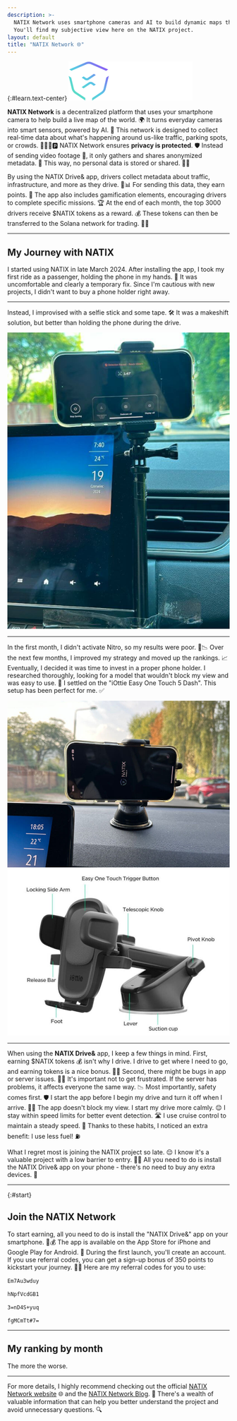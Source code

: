 ```yaml
---
description: >-
  NATIX Network uses smartphone cameras and AI to build dynamic maps through its decentralized platform.
  You'll find my subjective view here on the NATIX project.
layout: default
title: "NATIX Network 🌐"
---
```


{:#learn.text-center}
![NATIX Network](assets/images/natix-logo.svg)

**NATIX Network** is a decentralized platform that uses your smartphone camera to help build a live map of the world.
🌍
It turns everyday cameras into smart sensors, powered by AI.
🤖
This network is designed to collect real-time data about what's happening around us-like traffic, parking spots, or crowds.
🚗🚶‍♂️🅿️
NATIX Network ensures **privacy is protected**.
🛡️
Instead of sending video footage 🎥, it only gathers and shares anonymized metadata.
🔐
This way, no personal data is stored or shared.
🚫👤

By using the NATIX Drive& app, drivers collect metadata about traffic, infrastructure, and more as they drive.
🚗📊
For sending this data, they earn points.
🎯
The app also includes gamification elements, encouraging drivers to complete specific missions.
🏆
At the end of each month, the top 3000 drivers receive $NATIX tokens as a reward.
💰
These tokens can then be transferred to the Solana network for trading.
💸🔗

---

## My Journey with NATIX

I started using NATIX in late March 2024.
After installing the app, I took my first ride as a passenger, holding the phone in my hands.
📱
It was uncomfortable and clearly a temporary fix.
Since I'm cautious with new projects, I didn't want to buy a phone holder right away.

---

Instead, I improvised with a selfie stick and some tape.
🛠️
It was a makeshift solution, but better than holding the phone during the drive.

<div class="row">
  <div class="col-6 offset-3">
    <img alt="Natix on the selfie stick"
         class="img-fluid"
         src="assets/images/natix-on-selfie-stick.jpg"
    >
  </div>
</div>

---

In the first month, I didn't activate Nitro, so my results were poor.
🚫📉
Over the next few months, I improved my strategy and moved up the rankings.
📈
Eventually, I decided it was time to invest in a proper phone holder.
I researched thoroughly, looking for a model that wouldn't block my view and was easy to use.
🧐
I settled on the "iOttie Easy One Touch 5 Dash".
This setup has been perfect for me.
✅

<div class="row">
  <div class="col-6 offset-3">
    <img alt="Natix on the car dashboard"
         src="assets/images/natix-on-car-dashboard.jpg"
         class="img-fluid"
    >
  </div>
</div>

<div class="row">
  <div class="col-6 offset-3">
    <img alt="iOttie Easy One Touch 5 Dash"
         src="assets/images/iottie-easy-one-touch-5-dash.jpg"
         class="img-fluid"
    >
  </div>
</div>

---

When using the **NATIX Drive&** app, I keep a few things in mind.
First, earning $NATIX tokens 💰 isn't why I drive.
I drive to get where I need to go, and earning tokens is a nice bonus.
🚗✨
Second, there might be bugs in app or server issues.
🐞🔧
It's important not to get frustrated.
If the server has problems, it affects everyone the same way.
📉
Most importantly, safety comes first.
🛡️
I start the app before I begin my drive and turn it off when I arrive.
📱🚦
The app doesn't block my view.
I start my drive more calmly.
😌
I stay within speed limits for better event detection.
🛣️
I use cruise control to maintain a steady speed.
🚀
Thanks to these habits, I noticed an extra benefit:
I use less fuel!
⛽️

What I regret most is joining the NATIX project so late.
😔
I know it's a valuable project with a low barrier to entry.
🚀📱
All you need to do is install the NATIX Drive& app on your phone - there's no need to buy any extra devices.
🔧

---

{:#start}
## Join the NATIX Network

To start earning, all you need to do is install the "NATIX Drive&" app on your smartphone.
📱💰
The app is available on the App Store for iPhone and Google Play for Android.
🛒
During the first launch, you'll create an account.
If you use referral codes, you can get a sign-up bonus of 350 points to kickstart your journey.
🎉🚀
Here are my referral codes for you to use:
<!-- NATIX-REFERRAL-CODES-LIST:START -->
```
Em7Au3wduy
```

```
hNpfVcdGB1
```

```
3=nD4S+yuq
```

```
fgMCmTt#7=
```
<!-- NATIX-REFERRAL-CODES-LIST:END -->

---

## My ranking by month

The more the worse.

<canvas class="my-4 w-100" id="results" width="900" height="380"></canvas>
<script src="https://cdn.jsdelivr.net/npm/chart.js@4.4.4/dist/chart.umd.min.js"></script>
<script>
(() => {
  'use strict'

  const DATES   = ['2024.03', '2024.04', '2024.05', '2024.06', '2024.07', '2024.08'];
  const RESULTS = [ 401,       144,       67,        79,        47,        66];

  // Graphs
  const ctx = document.getElementById('results')
  // eslint-disable-next-line no-unused-vars
  const chart = new Chart(ctx, {
    type: 'bar',
    data: {
      labels: DATES,
      datasets: [{
        data: RESULTS
      }]
    },
    options: {
      plugins: {
        legend: {
          display: false
        },
        tooltip: {
          boxPadding: 4
        }
      }
    }
  })
})()
</script>

---

For more details, I highly recommend checking out the official [NATIX Network website](https://www.natix.network/)
🌐
and the [NATIX Network Blog](https://www.natix.network/blog).
📝
There's a wealth of valuable information that can help you better understand the project and avoid unnecessary questions.
🔍
